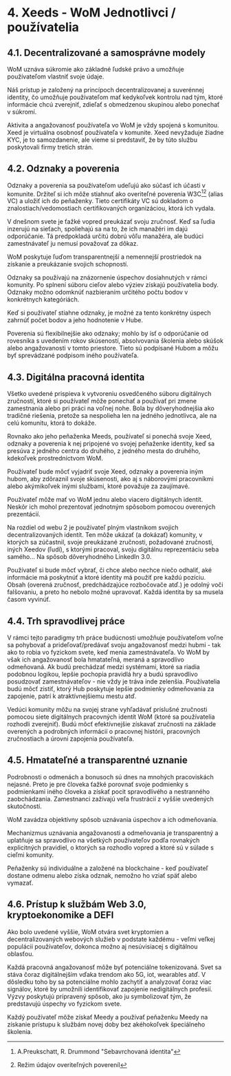 # 4. Xeeds - WoM Jednotlivci / používatelia

## 4.1. Decentralizované a samosprávne modely

WoM uznáva súkromie ako základné ľudské právo a umožňuje používateľom vlastniť svoje údaje.

Náš prístup je založený na princípoch decentralizovanej a suverénnej identity, čo umožňuje používateľom mať kedykoľvek kontrolu nad tým, ktoré informácie chcú zverejniť, zdieľať s obmedzenou skupinou alebo ponechať v súkromí.

Aktivita a angažovanosť používateľa vo WoM je vždy spojená s komunitou. Xeed je virtuálna osobnosť používateľa v komunite. Xeed nevyžaduje žiadne KYC, je to samozdanenie, ale vieme si predstaviť, že by túto službu poskytovali firmy tretích strán.

## 4.2. Odznaky a poverenia

Odznaky a poverenia sa používateľom udeľujú ako súčasť ich účasti v komunite. Držiteľ si ich môže stiahnuť ako overiteľné poverenia W3C[^7][^8] (alias VC) a uložiť ich do peňaženky. Tieto certifikáty VC sú dokladom o znalostiach/vedomostiach certifikovaných organizáciou, ktorá ich vydala.

V dnešnom svete je ťažké vopred preukázať svoju zručnosť. Keď sa ľudia inzerujú na sieťach, spoliehajú sa na to, že ich manažéri im dajú odporúčanie. Tá predpokladá určitú dobrú vôľu manažéra, ale budúci zamestnávateľ ju nemusí považovať za dôkaz.

WoM poskytuje ľuďom transparentnejší a nemennejší prostriedok na získanie a preukázanie svojich schopností.

Odznaky sa používajú na znázornenie úspechov dosiahnutých v rámci komunity. Po splnení súboru cieľov alebo výziev získajú používatelia body. Odznaky možno odomknúť nazbieraním určitého počtu bodov v konkrétnych kategóriách.

Keď si používateľ stiahne odznaky, je možné za tento konkrétny úspech zahrnúť počet bodov a jeho hodnotenie v Hube.

Poverenia sú flexibilnejšie ako odznaky; mohlo by ísť o odporúčanie od rovesníka s uvedením rokov skúseností, absolvovania školenia alebo skúšok alebo angažovanosti v tomto priestore. Tieto sú podpísané Hubom a môžu byť sprevádzané podpisom iného používateľa.

## 4.3. Digitálna pracovná identita

Všetko uvedené prispieva k vytvoreniu osvedčeného súboru digitálnych zručností, ktoré si používateľ môže ponechať a používať pri zmene zamestnania alebo pri práci na voľnej nohe. Bola by dôveryhodnejšia ako tradičné riešenia, pretože sa nespolieha len na jedného jednotlivca, ale na celú komunitu, ktorá to dokáže.

Rovnako ako jeho peňaženka Meeds, používateľ si ponechá svoje Xeed, odznaky a poverenia k nej pripojené vo svojej peňaženke identity, keď sa presúva z jedného centra do druhého, z jedného mesta do druhého, kdekoľvek prostredníctvom WoM.

Používateľ bude môcť vyjadriť svoje Xeed, odznaky a poverenia iným hubom, aby zdôraznil svoje skúsenosti, ako aj s náborovými pracovníkmi alebo akýmikoľvek inými službami, ktoré považuje za zaujímavé.

Používateľ môže mať vo WoM jednu alebo viacero digitálnych identít. Neskôr ich mohol prezentovať jednotným spôsobom pomocou overených prezentácií.

Na rozdiel od webu 2 je používateľ plným vlastníkom svojich decentralizovaných identít. Ten môže ukázať (a dokázať) komunity, v ktorých sa zúčastnil, svoje preukázané zručnosti, požadované zručnosti, iných Xeedov (ľudí), s ktorými pracoval, svoju digitálnu reprezentáciu seba samého... Na spôsob dôveryhodného LinkedIn 3.0.

Používateľ si bude môcť vybrať, či chce alebo nechce niečo odhaliť, aké informácie má poskytnúť a ktoré identity má použiť pre každú pozíciu. Obsah (overená zručnosť, predchádzajúce rozbočovače atď.) je odolný voči falšovaniu, a preto ho nebolo možné upravovať. Každá identita by sa musela časom vyvinúť.

## 4.4. Trh spravodlivej práce

V rámci tejto paradigmy trh práce budúcnosti umožňuje používateľom voľne sa pohybovať a prideľovať/predávať svoju angažovanosť medzi hubmi - tak ako to robia vo fyzickom svete, keď menia zamestnávateľa. Vo WoM by však ich angažovanosť bola hmatateľná, meraná a spravodlivo odmeňovaná. Ak budú prechádzať medzi systémami, ktoré sa riadia podobnou logikou, lepšie pochopia pravidlá hry a budú spravodlivo posudzovať zamestnávateľov - nie vždy je tráva inde zelenšia. Používatelia budú môcť zistiť, ktorý Hub poskytuje lepšie podmienky odmeňovania za zapojenie, patrí k atraktívnejšiemu mestu atď.

Vedúci komunity môžu na svojej strane vyhľadávať príslušné zručnosti pomocou siete digitálnych pracovných identít WoM (ktoré sa používatelia rozhodli zverejniť). Budú môcť efektívnejšie získavať zručnosti na základe overených a podrobných informácií o pracovnej histórii, pracovných zručnostiach a úrovni zapojenia používateľa.

## 4.5. Hmatateľné a transparentné uznanie

Podrobnosti o odmenách a bonusoch sú dnes na mnohých pracoviskách nejasné. Preto je pre človeka ťažké porovnať svoje podmienky s podmienkami iného človeka a získať pocit spravodlivého a nestranného zaobchádzania. Zamestnanci zažívajú veľa frustrácií z vyššie uvedených skutočností.

WoM zavádza objektívny spôsob uznávania úspechov a ich odmeňovania.

Mechanizmus uznávania angažovanosti a odmeňovania je transparentný a uplatňuje sa spravodlivo na všetkých používateľov podľa rovnakých explicitných pravidiel, o ktorých sa rozhodlo vopred a ktoré sú v súlade s cieľmi komunity.

Peňaženky sú individuálne a založené na blockchaine - keď používateľ dostane odmenu alebo získa odznak, nemožno ho vziať späť alebo vymazať.

## 4.6. Prístup k službám Web 3.0, kryptoekonomike a DEFI

Ako bolo uvedené vyššie, WoM otvára svet kryptomien a decentralizovaných webových služieb v podstate každému - veľmi veľkej populácii používateľov, dokonca možno aj nesúvisiacej s digitálnou oblasťou.

Každá pracovná angažovanosť môže byť potenciálne tokenizovaná. Svet sa stáva čoraz digitálnejším vďaka trendom ako 5G, iot, wearables atď. V dôsledku toho by sa potenciálne mohlo zachytiť a analyzovať čoraz viac signálov, ktoré by umožnili identifikovať zapojenie nedigitálnych profesií. Výzvy poskytujú pripravený spôsob, ako ju symbolizovať tým, že predstavujú úspechy vo fyzickom svete.

Každý používateľ môže získať Meedy a používať peňaženku Meedy na získanie prístupu k službám novej doby bez akéhokoľvek špeciálneho školenia.

[^7]: A.Preukschatt, R. Drummond "Sebavrchovaná identita"
[^8]: Režim údajov overiteľných povereníl
